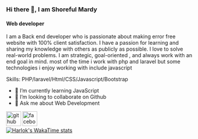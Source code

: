 ### Hi there 👋, I am Shoreful Mardy
#### Web developer
 I am a Back end developer who is  passionate about making error free website with 100% client satisfaction. I have a passion for learning and sharing my knowledge with others as publicly as possible. I love to solve real-world problems. I am strategic, goal-oriented , and always work with an end goal in mind. most of the time i work with php and laravel but some technologies i enjoy working with include javascript 

Skills: PHP/laravel/Html/CSS/Javascript/Bootstrap

- 🌱 I’m currently learning JavaScript  
- 👯 I’m looking to collaborate on Github 
- 💬 Ask me about Web Development  


[<img src='https://cdn.jsdelivr.net/npm/simple-icons@3.0.1/icons/github.svg' alt='github' height='40'>](https://github.com/https://github.com/Shoreful-mardy)  [<img src='https://cdn.jsdelivr.net/npm/simple-icons@3.0.1/icons/facebook.svg' alt='facebook' height='40'>](https://www.facebook.com/https://web.facebook.com/smbisal.mardy)  
[![Harlok's WakaTime stats](https://github-readme-stats.vercel.app/api/wakatime?username=ffflabs)](https://github.com/anuraghazra/github-readme-stats)


